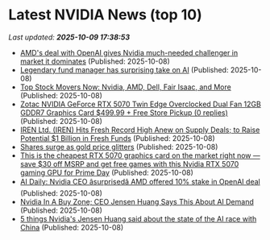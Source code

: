 # Latest NVIDIA News (top 10)
_Last updated: **2025-10-09 17:38:53**_

- [AMD's deal with OpenAI gives Nvidia much-needed challenger in market it dominates](https://www.cnbc.com/2025/10/08/amd-deal-with-openai-gives-nvidia-a-needed-challenger-in-ai-chips.html) (Published: 2025-10-08)
- [Legendary fund manager has surprising take on AI](https://www.thestreet.com/technology/legendary-fund-manager-has-surprising-take-on-ai-) (Published: 2025-10-08)
- [Top Stock Movers Now: Nvidia, AMD, Dell, Fair Isaac, and More](https://www.investopedia.com/top-stock-movers-now-nvidia-amd-dell-fair-isaac-and-more-11826416) (Published: 2025-10-08)
- [Zotac NVIDIA GeForce RTX 5070 Twin Edge Overclocked Dual Fan 12GB GDDR7 Graphics Card $499.99 + Free Store Pickup (0 replies)](https://slickdeals.net/f/18681493-zotac-nvidia-geforce-rtx-5070-twin-edge-overclocked-dual-fan-12gb-gddr7-graphics-card-499-99-free-store-pickup) (Published: 2025-10-08)
- [IREN Ltd. (IREN) Hits Fresh Record High Anew on Supply Deals; to Raise Potential $1 Billion in Fresh Funds](https://finance.yahoo.com/news/iren-ltd-iren-hits-fresh-172517182.html) (Published: 2025-10-08)
- [Shares surge as gold price glitters](https://www.irishtimes.com/business/2025/10/08/shares-surge-as-gold-price-glitters/) (Published: 2025-10-08)
- [This is the cheapest RTX 5070 graphics card on the market right now — save $30 off MSRP and get free games with this Nvidia RTX 5070 gaming GPU for Prime Day](https://www.tomshardware.com/pc-components/gpus/this-is-the-cheapest-rtx-5070-graphics-card-on-the-market-right-now-save-usd30-off-msrp-and-free-game-bundles-on-this-nvidia-rtx-5070-gaming-gpu-for-prime-day) (Published: 2025-10-08)
- [AI Daily: Nvidia CEO âsurprisedâ AMD offered 10% stake in OpenAI deal](https://thefly.com/permalinks/entry.php/id4210144/$PRIVATE;NVDA;AMD;AON;MSFT;TSLA;HOTH-AI-Daily-Nvidia-CEO-surprised-AMD-offered--stake-in-OpenAI-deal) (Published: 2025-10-08)
- [Nvidia In A Buy Zone; CEO Jensen Huang Says This About AI Demand](https://biztoc.com/x/8671ce4df23afd2a) (Published: 2025-10-08)
- [5 things Nvidia's Jensen Huang said about the state of the AI race with China](https://biztoc.com/x/a9a83bd510f3592c) (Published: 2025-10-08)
